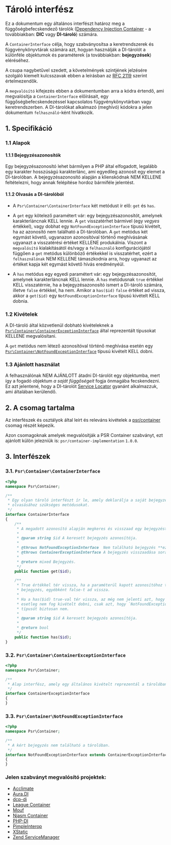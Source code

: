 # Tároló interfész

Ez a dokumentum egy általános interfészt határoz meg a függőségbefecskendező tárolók
 ([Dependency Injection Container](https://www.letscode.hu/2016/05/09/tiszta-kod-7-resz-mi-a-fene-az-a-dependency-injection-container/) - a továbbiakban: **DIC** vagy **DI-tároló**) számára.

A `ContainerInterface` célja, hogy szabványosítsa a keretrendszerek és függvénykönyvtárak
számára azt, hogyan használják a DI-tárolót a különféle objektumok és paraméterek
(a továbbiakban: **bejegyzések**) eléréséhez.

A csupa nagybetűvel szedett, a követelmények szintjének jelzésére szolgáló kiemelt
kulcsszavak ebben a leírásban az [RFC 2119](../related-rfcs/2119.md) szerint értelmezendők.

A `megvalósító` kifejezés ebben a dokumentumban arra a kódra értendő, ami megvalósítja a
`ContainerInterface` előírásait, egy függőségbefecskendezéssel kapcsolatos függvénykönyvtárban
vagy keretrendszerben. A DI-tárolókat alkalmazó (meghívó) kódokra a jelen dokumentum
`felhasználó`-ként hivatkozik.

## 1. Specifikáció

### 1.1 Alapok

#### 1.1.1 Bejegyzésazonosítók

Egy bejegyzésazonosító lehet bármilyen a PHP által elfogadott, legalább egy karakter
hosszúságú karakterlánc, ami egyedileg azonosít egy elemet a DI-tárolóban. A
bejegyzésazonosító alapján a klienskódnak NEM KELLENE feltételezni, hogy annak felépítése
hordoz bármiféle jelentést.

#### 1.1.2 Olvasás a DI-tárolóból

- A `Psr\Container\ContainerInterface` két metódust ír elő: `get` és `has`.

- A `get` egy kötelező paramétert vár: egy bejegyzésazonosítót, amelynek karakterláncnak
  KELL lennie. A `get` visszatérhet bármivel (egy *vegyes* értékkel), vagy dobhat
  egy `NotFoundExceptionInterface` típusú kivételt, ha az azonosító nem található a DI-tárolóban.
  A `get` metódus két egymást követő, ugyanazon azonosítóval történő meghívásának
  ugyanazt a visszatérési értéket KELLENE produkálnia. Viszont a `megvalósító`
  kialakításától és/vagy a `felhasználó` konfigurációjától függően a `get` metódus
  különböző értékekkel is visszatérhet, ezért a `felhasználónak` NEM KELLENE támaszkodnia
  arra, hogy ugyanazt az értéket kapja két egymást követő hívás eredményéül.

- A `has` metódus egy egyedi paramétert vár: egy bejegyzésazonosítót, amelynek karakterláncnak
  KELL lennie. A `has` metódusnak `true` értékkel KELL visszatérnie, ha a
  bejegyzésazonosító ismert a DI-tároló számára, illetve `false` értékkel, ha nem.
  Amikor a `has($id)` `false` értéket ad vissza, akkor a `get($id)` egy `NotFoundExceptionInterface`
  típusú kivételt KELL dobnia.

### 1.2 Kivételek

A DI-tároló által közvetlenül dobható kivételeknek a
[`Psr\Container\ContainerExceptionInterface`](#container-exception) által reprezentált
típusokat KELLENE megvalósítani.

A `get` metódus nem létező azonosítóval történő meghívása esetén egy
[`Psr\Container\NotFoundExceptionInterface`](#not-found-exception) típusú kivételt
KELL dobni.

### 1.3 Ajánlott használat

A felhasználónak NEM AJÁNLOTT átadni DI-tárolót egy objektumba, mert így a fogadó
objektum *a saját függőségeit* fogja önmagába fecskendezni. Ez azt jelentené, hogy a
DI-tárolót [Service Locator](https://hu.wikipedia.org/wiki/Szolg%C3%A1ltat%C3%A1slok%C3%A1tor)
gyanánt alkalmazzuk, ami általában kerülendő.

## 2. A csomag tartalma

Az interfészek és osztályok által leírt és releváns kivételek a
[psr/container](https://packagist.org/packages/psr/container) csomag részét képezik.

Azon csomagoknak amelyek megvalósítják a PSR Container szabványt, ezt ajánlott külön
jelezniük is: `psr/container-implementation` `1.0.0`.

## 3. Interfészek

<a name="container-interface"></a>
### 3.1. `Psr\Container\ContainerInterface`

~~~php
<?php
namespace Psr\Container;

/**
 * Egy olyan tároló interfészt ír le, amely deklarálja a saját bejegyzéseinek
 * olvasásához szükséges metódusokat.
 */
interface ContainerInterface
{
    /**
     * A megadott azonosító alapján megkeres és visszaad egy bejegyzést a tárolóból.
     *
     * @param string $id A keresett bejegyzés azonosítója.
     *
     * @throws NotFoundExceptionInterface  Nem található bejegyzés **ezzel** az azonosítóval.
     * @throws ContainerExceptionInterface A bejegyzés visszaadása során fellépett hiba esetén.
     *
     * @return mixed Bejegyzés.
     */
    public function get($id);

    /**
     * True értékkel tér vissza, ha a paraméterül kapott azonosítóhoz tartozik
     * bejegyzés, egyébként false-t ad vissza.
     *
     * Ha a has($id) true-val tér vissza, az még nem jelenti azt, hogy a `get($id)`
     * esetleg nem fog kivételt dobni, csak azt, hogy `NotFoundExceptionInterface`
     * típusút biztosan nem.
     *
     * @param string $id A keresett bejegyzés azonosítója.
     *
     * @return bool
     */
    public function has($id);
}
~~~

<a name="container-exception"></a>
### 3.2. `Psr\Container\ContainerExceptionInterface`

~~~php
<?php
namespace Psr\Container;

/**
 * Alap interfész, amely egy általános kivételt reprezentál a tárolóban.
 */
interface ContainerExceptionInterface
{
}
~~~

<a name="not-found-exception"></a>
### 3.3. `Psr\Container\NotFoundExceptionInterface`

~~~php
<?php
namespace Psr\Container;

/**
 * A kért bejegyzés nem található a tárolóban.
 */
interface NotFoundExceptionInterface extends ContainerExceptionInterface
{
}
~~~

### Jelen szabványt megvalósító projektek:
- [Acclimate](https://github.com/jeremeamia/acclimate-container)
- [Aura.DI](https://github.com/auraphp/Aura.Di)
- [dcp-di](https://github.com/estelsmith/dcp-di)
- [League Container](https://github.com/thephpleague/container)
- [Mouf](http://mouf-php.com)
- [Njasm Container](https://github.com/njasm/container)
- [PHP-DI](http://php-di.org)
- [PimpleInterop](https://github.com/moufmouf/pimple-interop)
- [XStatic](https://github.com/jeremeamia/xstatic)
- [Zend ServiceManager](https://github.com/zendframework/zend-servicemanager)
